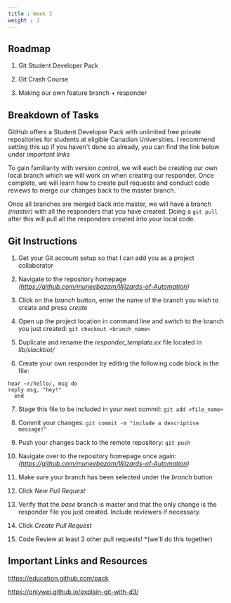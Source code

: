 ```yaml
---
title : Week 3
weight : 3
---
```


## Roadmap

1. Git Student Developer Pack

2. Git Crash Course

3. Making our own feature branch + responder

## Breakdown of Tasks

GitHub offers a Student Developer Pack with unlimited free private repositories for students at eligible Canadian Universities. I recommend setting this up if you haven't done so already, you can find the link below under *important links*

To gain familiarity with version control, we will each be creating our own local branch which we will work on when creating our responder. Once complete, we will learn how to create pull requests and conduct code reviews to merge our changes back to the master branch.

Once all branches are merged back into master, we will have a branch *(master)* with all the responders that you have created. Doing a ```git pull``` after this will pull all the responders created into your local code.


## Git Instructions

1. Get your Git account setup so that I can add you as a project collaborator

2. Navigate to the repository homepage *(https://github.com/muneebazam/Wizards-of-Automation)*

3. Click on the *branch* button, enter the name of the branch you wish to create and press *create*

4. Open up the project location in command line and switch to the branch you just created: ```git checkout <branch_name>```

5. Duplicate and rename the *responder_template.ex* file located in *lib/slackbot/*

6. Create your own responder by editing the following code block in the file:

``` 
hear ~r/hello/, msg do
reply msg, "hey!"
  end
```

7. Stage this file to be included in your next commit: ```git add <file_name>```

8. Commit your changes: ```git commit -m "include a descriptive message!"```

9. Push your changes back to the remote repository: ```git push```

10. Navigate over to the repository homepage once again: *(https://github.com/muneebazam/Wizards-of-Automation)*

11. Make sure your branch has been selected under the *branch* button

12. Click *New Pull Request* 

13. Verify that the *base* branch is master and that the only change is the responder file you just created. Include reviewers if necessary. 

14. Click *Create Pull Request*

15. Code Review at least 2 other pull requests! *(we'll do this together)

## Important Links and Resources

https://education.github.com/pack

https://onlywei.github.io/explain-git-with-d3/
